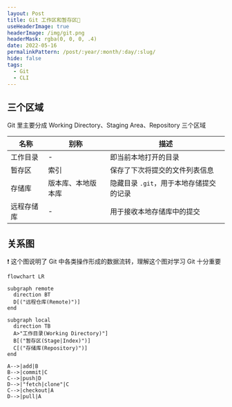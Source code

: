 ```yaml
---
layout: Post
title: Git 工作区和暂存区🚧
useHeaderImage: true
headerImage: /img/git.png
headerMask: rgba(0, 0, 0, .4)
date: 2022-05-16
permalinkPattern: /post/:year/:month/:day/:slug/
hide: false
tags:
  - Git
  - CLI
---
```


## 三个区域

Git 里主要分成 Working Directory、Staging Area、Repository 三个区域

| 名称       | 别称               | 描述                                    |
| ---------- | ------------------ | --------------------------------------- |
| 工作目录   | -                  | 即当前本地打开的目录                    |
| 暂存区     | 索引               | 保存了下次将提交的文件列表信息          |
| 存储库     | 版本库、本地版本库 | 隐藏目录 `.git`，用于本地存储提交的记录 |
| 远程存储库 | -                  | 用于接收本地存储库中的提交              |

## 关系图

:exclamation: 这个图说明了 Git 中各类操作形成的数据流转，理解这个图对学习 Git 十分重要

```mermaid
flowchart LR

subgraph remote
  direction BT
  D[("远程仓库(Remote)")]
end

subgraph local
  direction TB
  A>"工作目录(Working Directory)"]
  B[("暂存区(Stage|Index)")]
  C[("存储库(Repository)")]
end

A-->|add|B
B-->|commit|C
C-->|push|D
D-->|"fetch|clone"|C
C-->|checkout|A
D-->|pull|A
```
